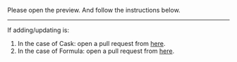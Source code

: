 Please open the preview. And follow the instructions below.

-----

If adding/updating is:
  1. In the case of Cask: open a pull request from [here](?template=add-cask.md).
  2. In the case of Formula: open a pull request from [here](?template=add-formula.md).
